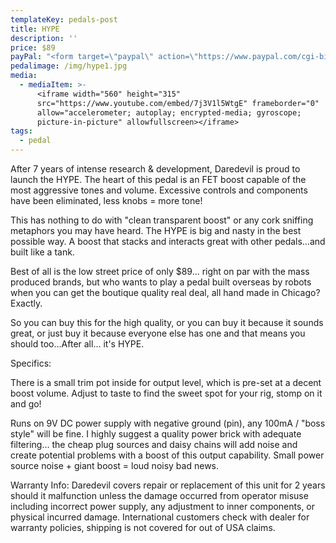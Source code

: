```yaml
---
templateKey: pedals-post
title: HYPE
description: ''
price: $89
payPal: "<form target=\"paypal\" action=\"https://www.paypal.com/cgi-bin/webscr\" method=\"post\">\n<input type=\"hidden\" name=\"cmd\" value=\"_s-xclick\">\n<input type=\"hidden\" name=\"hosted_button_id\" value=\"8K7GNG2G87A6E\">\n<table>\n<tr><td><input type=\"hidden\" name=\"on0\" value=\"Buy it now\">Buy it now</td></tr><tr><td><select name=\"os0\">\n\t<option value=\"HYPE\">HYPE $89.00 USD</option>\n</select> </td></tr>\n</table>\n<input type=\"hidden\" name=\"currency_code\" value=\"USD\">\n<input type=\"image\" src=\"https://www.paypalobjects.com/en_US/i/btn/btn_cart_LG.gif\" border=\"0\" name=\"submit\" alt=\"PayPal - The safer, easier way to pay online!\">\n<img alt=\"\" border=\"0\" src=\"https://www.paypalobjects.com/en_US/i/scr/pixel.gif\" width=\"1\" height=\"1\">\n</form>\n"
pedalimage: /img/hype1.jpg
media:
  - mediaItem: >-
      <iframe width="560" height="315"
      src="https://www.youtube.com/embed/7j3V1l5WtgE" frameborder="0"
      allow="accelerometer; autoplay; encrypted-media; gyroscope;
      picture-in-picture" allowfullscreen></iframe>
tags:
  - pedal
---
```

After 7 years of intense research & development, Daredevil is proud to launch the HYPE. The heart of this pedal is an FET boost capable of the most aggressive tones and volume. Excessive controls and components have been eliminated, less knobs = more tone!

This has nothing to do with "clean transparent boost" or any cork sniffing metaphors you may have heard. The HYPE is big and nasty in the best possible way. A boost that stacks and interacts great with other pedals…and built like a tank.

Best of all is the low street price of only $89... right on par with the mass produced brands, but who wants to play a pedal built overseas by robots when you can get the boutique quality real deal, all hand made in Chicago? Exactly.

So you can buy this for the high quality, or you can buy it because it sounds great, or just buy it because everyone else has one and that means you should too…After all… it's HYPE.

Specifics:

There is a small trim pot inside for output level, which is pre-set at a decent boost volume. Adjust to taste to find the sweet spot for your rig, stomp on it and go!

Runs on 9V DC power supply with negative ground (pin), any 100mA / "boss style" will be fine. I highly suggest a quality power brick with adequate filtering… the cheap plug sources and daisy chains will add noise and create potential problems with a boost of this output capability. Small power source noise + giant boost = loud noisy bad news.

Warranty Info: Daredevil covers repair or replacement of this unit for 2 years should it malfunction unless the damage occurred from operator misuse including incorrect power supply, any adjustment to inner components, or physical incurred damage. International customers check with dealer for warranty policies, shipping is not covered for out of USA claims.
